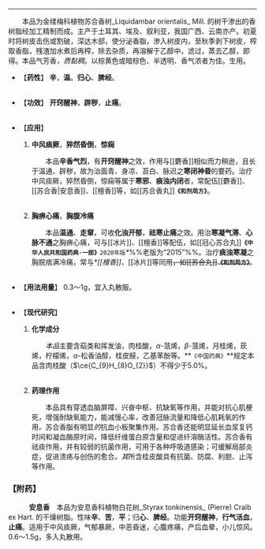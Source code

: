 ---
&emsp;&emsp;本品为金缕梅科植物苏合香树_Liquidambar orientalis_ Mill. 的树干渗出的香树脂经加工精制而成。主产于土耳其、埃及、叙利亚，我国广西、云南亦产。初夏时将树皮击伤或割破，深达木部，使分泌香脂，渗入树皮内，至秋季剥下树皮，榨取香脂，残渣加水煮后再榨，除去杂质，再溶解于乙醇中，滤过，蒸去乙醇，即得。本品气芳香<dfn>，质黏稠</dfn>。以棕黄色或暗棕色、半透明、香气浓者为佳。生用。

- 【**药性**】
	**辛**，**温**。**归心**、**脾经**。<br></br>

- 【**功效**】
	**开窍醒神**，**辟秽**，**止痛**。<br></br>

- 【**应用**】
	1. **中风痰厥**，**猝然昏倒**，**惊痫**
		
		&emsp;&emsp;本品**辛香气烈**，有**开窍醒神**之效，作用与[[麝香]]相似而力稍逊，且长于温通、辟秽，故为治面青、身凉、苔白、脉迟之**寒闭神昏**的要药。治疗中风痰厥，猝然昏倒，惊痫等属于**寒邪**、**痰浊内闭**者，常配伍[[麝香]]、[[苏合香|安息香]]、[[檀香]]等，如[[苏合香丸]]**`《和剂局方》`**。<br></br>
	
	2. **胸痹心痛**，**胸腹冷痛**
		
		&emsp;&emsp;本品**温通**、**走窜**，可收**化浊开郁**，**祛寒止痛**之效。用治**寒凝气滞**、**心脉不通**之胸痹心痛，可与[[冰片]]、[[檀香]]等配伍，如[[冠心苏合丸]]**`《中华人民共和国药典·一部》`**`2020年版`<dfn>\*</dfn>%%老版为“2015”%%。治疗**痰浊寒凝**之胸脘痞满冷痛，常与<dfn>\*[[檀香]]、</dfn>[[冰片]]等同用~~，如[[苏合丸]]**`《和剂局方》`**~~。<br></br>

- 【**用法用量**】
	0.3～1g，宜入丸散服。<br></br>

- 【**现代研究**】
	1. **化学成分**
		
		&emsp;&emsp;<dfn>本品</dfn>主要含萜类和挥发油，肉桂酸，$α$-蒎烯，$β$-蒎烯，月桂烯，莰烯，柠檬烯，$α$-松香油醇，桂皮醛，乙基苯酚等。**`《中国药典》`**规定本品含肉桂酸（$\ce{C_{9}H_{8}O_{2}}$）不得少于5.0%。<br></br>
	
	2. **药理作用**
		
		&emsp;&emsp;本品具有穿透血脑屏障<dfn>、</dfn>兴奋中枢<dfn>、</dfn>抗缺氧等作用，并能对抗心肌梗死，增强耐缺氧能力，能减慢心率<dfn>，</dfn>改善冠脉流量和降低心肌耗氧的作用<dfn>。</dfn>苏合香脂有明显<dfn>的</dfn>抗血小板聚集作用<dfn>。</dfn>苏合香还能明显延长血浆复钙时间和凝血酶原时间，降低纤维蛋白原含量和促进纤溶酶活性。苏合香有祛痰作用，并有较弱的抗菌作用，可用于各种呼吸道感染；可缓解局部炎症，促进溃疡与创伤的愈合<dfn>。其</dfn>所含桂皮酸具有抗菌、防腐、利胆、止泻等作用。

### 【附药】

&emsp;&emsp;&emsp;**安息香**&emsp;本品为安息香科植物白花树_Styrax tonkinensis_ (Pierre) Craib ex Hart. 的干燥树脂。性味**辛**、**苦**，**平**；归**心**、**脾经**。功能**开窍醒神**，**行气活血**，**止痛**。适用于中风痰厥，气郁暴厥，中恶昏迷，心腹疼痛，产后血晕，小儿惊风。0.6～1.5g，多入丸散用。